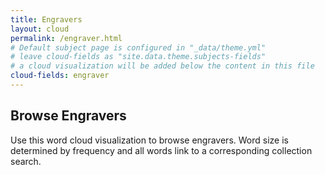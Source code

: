 ```yaml
---
title: Engravers
layout: cloud
permalink: /engraver.html
# Default subject page is configured in "_data/theme.yml"
# leave cloud-fields as "site.data.theme.subjects-fields"
# a cloud visualization will be added below the content in this file
cloud-fields: engraver
---
```


## Browse Engravers

Use this word cloud visualization to browse engravers.
Word size is determined by frequency and all words link to a corresponding collection search.
